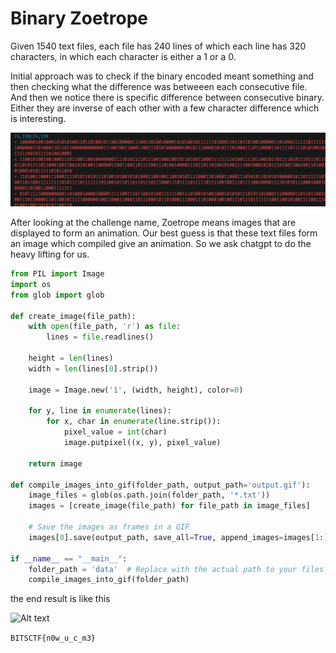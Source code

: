 # Binary Zoetrope

Given 1540 text files, each file has 240 lines of which each line has 320 characters, in which each character is either a 1 or a 0. 

Initial approach was to check if the binary encoded meant something and then checking what the difference was betweeen each consecutive file. And then we notice there is specific difference between consecutive binary. Either they are inverse of each other with a few character difference which is interesting. 

![Alt text](image.png)

After looking at the challenge name, Zoetrope means images that are displayed to form an animation. Our best guess is that these text files form an image which compiled give an animation. So we ask chatgpt to do the heavy lifting for us.

```python
from PIL import Image
import os
from glob import glob

def create_image(file_path):
    with open(file_path, 'r') as file:
        lines = file.readlines()

    height = len(lines)
    width = len(lines[0].strip())

    image = Image.new('1', (width, height), color=0)

    for y, line in enumerate(lines):
        for x, char in enumerate(line.strip()):
            pixel_value = int(char)
            image.putpixel((x, y), pixel_value)

    return image

def compile_images_into_gif(folder_path, output_path='output.gif'):
    image_files = glob(os.path.join(folder_path, '*.txt'))
    images = [create_image(file_path) for file_path in image_files]

    # Save the images as frames in a GIF
    images[0].save(output_path, save_all=True, append_images=images[1:], duration=100, loop=0)

if __name__ == "__main__":
    folder_path = 'data'  # Replace with the actual path to your files
    compile_images_into_gif(folder_path)
```

the end result is like this

![Alt text](animation.gif)

`BITSCTF{n0w_u_c_m3}`